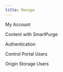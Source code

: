```yaml
---
title: Manage
---
```

My Account

Content with SmartPurge

Authentication

Control Portal Users

Origin Storage Users
